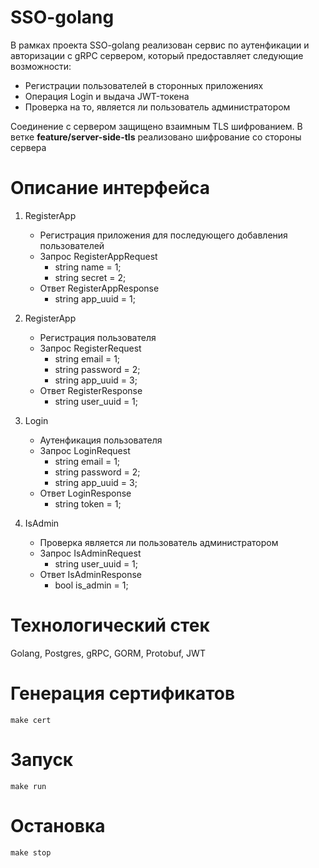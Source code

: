 # SSO-golang

В рамках проекта SSO-golang реализован сервис по аутенфикации и авторизации с gRPC сервером, который предоставляет следующие возможности:
* Регистрации пользователей в сторонных приложениях
* Операция Login и выдача JWT-токена
* Проверка на то, является ли пользователь администратором

Соединение с сервером защищено взаимным TLS шифрованием. 
В ветке **feature/server-side-tls** реализовано шифрование со стороны сервера

# Описание интерфейса

1. RegisterApp
    * Регистрация приложения для последующего добавления пользователей
    * Запрос RegisterAppRequest 
        * string name = 1;
        * string secret = 2;
    * Ответ RegisterAppResponse 
        * string app_uuid = 1; 

2. RegisterApp
    * Регистрация пользователя 
    * Запрос RegisterRequest 
        * string email = 1;
        * string password = 2;
        * string app_uuid = 3;
    * Ответ RegisterResponse 
        * string user_uuid = 1; 

3. Login
    * Аутенфикация пользователя 
    * Запрос LoginRequest 
        * string email = 1; 
        * string password = 2;
        * string app_uuid = 3; 
    * Ответ LoginResponse 
        * string token = 1; 

4. IsAdmin
    * Проверка является ли пользователь администратором
    * Запрос IsAdminRequest 
        * string user_uuid = 1; 
    * Ответ IsAdminResponse 
        * bool is_admin = 1; 

# Технологический стек
Golang, Postgres, gRPC, GORM, Protobuf, JWT

# Генерация сертификатов
```
make cert
```

# Запуск
```
make run
```

# Остановка

```
make stop
```

